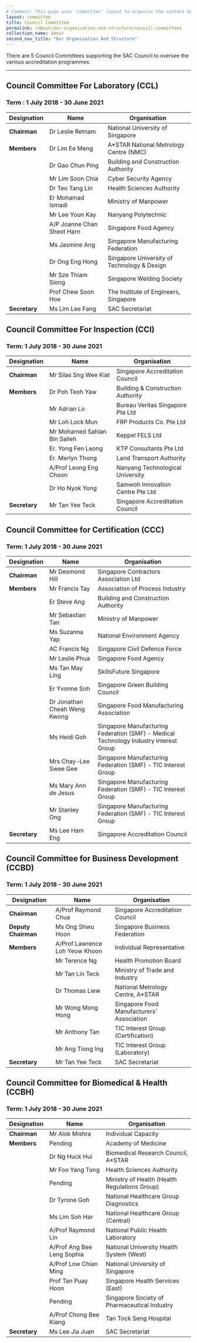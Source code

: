 ```yaml
---
# Comment: This page uses 'committee' layout to organise the content below. Switch to 'leftnav-page-content' if you want the content to be displayed as written below.
layout: committee
title: Council Committee
permalink: /about/our-organisation-and-structure/council-committees
collection_name: about
second_nav_title: "Our Organisation And Structure"
---
```


There are 5 Council Committees supporting the SAC Council to oversee the various accreditation programmes.

---

## Council Committee For Laboratory (CCL)
### Term : 1 July 2018 - 30 June 2021

| Designation   | Name                       | Organisation                                 |
|---------------|----------------------------|----------------------------------------------|
| **Chairman**  | Dr Leslie Retnam           | National University of Singapore             |
| **Members**   | Dr Lim Ee Meng             | A\*STAR National Metrology Centre (NMC)      |
|               | Dr Gao Chun Ping           | Building and Construction Authority          |
|               | Mr Lim Soon Chia           | Cyber Security Agency                        |
|               | Dr Teo Tang Lin            | Health Sciences Authority                    |
|               | Er Mohamad Ismadi          | Ministry of Manpower                         |
|               | Mr Lee Youn Kay            | Nanyang Polytechnic                          |
|               | A/P Joanne Chan Sheot Harn | Singapore Food Agency                        |
|               | Ms Jasmine Ang	           | Singapore Manufacturing Federation           |
|               | Dr Ong Eng Hong            | Singapore University of Technology & Design  |
|               | Mr Sze Thiam Siong         | Singapore Welding Society                    |
|               | Prof Chew Soon Hoe         | The Institute of Engineers, Singapore        |
| **Secretary** | Ms Lim Lee Fang            | SAC Secretariat                              |


## Council Committee For Inspection (CCI)
### Term: 1 July 2018 - 30 June 2021

| Designation   | Name                         | Organisation                      |
|---------------|------------------------------|-----------------------------------|
| **Chairman**  | Mr Silas Sng Wee Kiat        | Singapore Accreditation Council   |
| **Members**   | Dr Poh Teoh Yaw              | Building & Construction Authority |
|               | Mr Adrian Lo                 | Bureau Veritas Singapore Pte Ltd  |
|               | Mr Loh Lock Mun              | FRP Products Co. Pte Ltd          |
|               | Mr Mohamed Sahlan Bin Salleh | Keppel FELS Ltd                   |
|               | Er. Yong Fen Leong           | KTP Consultants Pte Ltd           |
|               | Er. Merlyn Thong             | Land Transport Authority          |
|               | A/Prof Leong Eng Choon       | Nanyang Technological University  |
|               | Dr Ho Nyok Yong              | Samwoh Innovation Centre Pte Ltd  |
| **Secretary** | Mr Tan Yee Teck              | Singapore Accreditation Council   |


## Council Committee for Certification (CCC)
### Term: 1 July 2018 - 30 June 2021

| Designation    | Name                         | Organisation                                                  |
|----------------|------------------------------|---------------------------------------------------------------|
| **Chairman**   | Mr Desmond Hill              | Singapore Contractors Association Ltd                         |
| **Members**    | Mr Francis Tay               | Association of Process Industry                               |
|                | Er Steve Ang                 | Building and Construction Authority                           |
|                | Mr Sebastian Tan             | Ministry of Manpower                                          |
|                | Ms Suzanna Yap               | National Environment Agency                                   |
|                | AC Francis Ng                | Singapore Civil Defence Force                                 |
|                | Mr Leslie Phua	              | Singapore Food Agency                                         |
|                | Ms Tan May Ling 	            | SkillsFuture Singapore                                        |
|                | Er Yvonne Soh                | Singapore Green Building Council                              |
|                | Dr Jonathan Cheah Weng Kwong | Singapore Food Manufacturing Association                      |
|                | Ms Heidi Goh	| Singapore Manufacturing Federation (SMF) - Medical Technology Industry Interest Group |
|                | Mrs Chay-Lee Swee Gee	      | Singapore Manufacturing Federation (SMF) - TIC Interest Group |
|                | Ms Mary Ann de Jesus	        | Singapore Manufacturing Federation (SMF) - TIC Interest Group |
|                | Mr Stanley Ong	              | Singapore Manufacturing Federation (SMF) - TIC Interest Group |
| **Secretary**  | Ms Lee Ham Eng               | Singapore Accreditation Council                               |

## Council Committee for Business Development (CCBD)
### Term: 1 July 2018 - 30 June 2021

| Designation          | Name                            | Organisation                              |
|----------------------|---------------------------------|-------------------------------------------|
| **Chairman**         | A/Prof Raymond Chua             | Singapore Accreditation Council           |
| **Deputy Chairman**  | Ms Ong Shwu Hoon                | Singapore Business Federation             |
| **Members**          | A/Prof Lawrence Loh Yeow Khoon  | Individual Representative                 |
|                      | Mr Terence Ng                   | Health Promotion Board                    |
|                      | Mr Tan Lin Teck                 | Ministry of Trade and Industry            |
|                      | Dr Thomas Liew                  | National Metrology Centre, A\*STAR        |
|                      | Mr Wong Mong Hong               | Singapore Food Manufacturers' Association |
|                      | Mr Anthony Tan                  | TIC Interest Group (Certification)        |
|                      | Mr Ang Tiong Ing                | TIC Interest Group (Laboratory)           |
| **Secretary**        | Mr Tan Yee Teck                 | SAC Secretariat                           |

## Council Committee for Biomedical & Health (CCBH)
### Term: 1 July 2018 - 30 June 2021

| Designation    | Name                       | Organisation                                  |
|----------------|----------------------------|-----------------------------------------------|
| **Chairman**   | Mr Alok Mishra             | Individual Capacity                           |
| **Members**    | Pending                    | Academy of Medicine                           |
|                | Dr Ng Huck Hui             | Biomedical Research Council, A\*STAR          |
|                | Mr Foo Yang Tong	          | Health Sciences Authority                     |
|                | Pending	                  | Ministry of Health (Health Regulations Group) |
|                | Dr Tyrone Goh	            | National Healthcare Group Diagnostics         |
|                | Ms Lim Soh Har	            | National Healthcare Group (Central)           |
|                | A/Prof Raymond Lin	        | National Public Health Laboratory             |
|                | A/Prof Ang Bee Leng Sophia	| National University Health System (West)      |
|                | A/Prof Low Chian Ming      | National University of Singapore              |
|                | Prof Tan Puay Hoon	        | Singapore Health Services (East)              |
|                | Pending	                  | Singapore Society of Pharmaceutical Industry  |
|                | A/Prof Chong Bee Kiang	    | Tan Tock Seng Hospital                        |
| **Secretary**  | Ms Lee Jia Juan            | SAC Secretariat                               |
